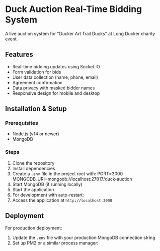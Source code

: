 # Duck Auction Real-Time Bidding System

A live auction system for "Ducker Art Trail Ducks" at Long Ducker charity event.

## Features

- Real-time bidding updates using Socket.IO
- Form validation for bids
- User data collection (name, phone, email)
- Agreement confirmation
- Data privacy with masked bidder names
- Responsive design for mobile and desktop

## Installation & Setup

### Prerequisites

- Node.js (v14 or newer)
- MongoDB

### Steps

1. Clone the repository
2. Install dependencies
3. Create a `.env` file in the project root with: PORT=3000
MONGODB_URI=mongodb://localhost:27017/duck-auction
4. Start MongoDB (if running locally)
5. Start the application
6. For development with auto-restart:
7. Access the application at `http://localhost:3000`

## Deployment

For production deployment:

1. Update the `.env` file with your production MongoDB connection string
2. Set up PM2 or a similar process manager:
